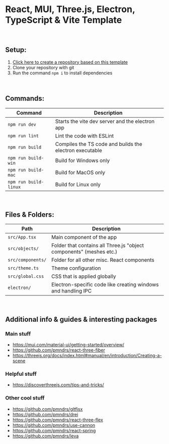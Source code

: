 # React, MUI, Three.js, Electron, TypeScript & Vite Template

<br>

## Setup:
1. [Click here to create a repository based on this template](https://github.com/Sv443/React-Three-Electron-Template/generate)
2. Clone your repository with git
3. Run the command `npm i` to install dependencies

<br>

## Commands:
| Command | Description |
| --- | --- |
| `npm run dev` | Starts the vite dev server and the electron app |
| `npm run lint` | Lint the code with ESLint |
| `npm run build` | Compiles the TS code and builds the electron executable |
| `npm run build-win` | Build for Windows only |
| `npm run build-mac` | Build for MacOS only |
| `npm run build-linux` | Build for Linux only |

<br>

## Files & Folders:
| Path | Description |
| --- | --- |
| `src/App.tsx` | Main component of the app |
| `src/objects/` | Folder that contains all Three.js "object components" (meshes etc.) |
| `src/components/` | Folder for all other misc. React components |
| `src/theme.ts` | Theme configuration |
| `src/global.css` | CSS that is applied globally |
| `electron/` | Electron-specific code like creating windows and handling IPC |

<br>

## Additional info & guides & interesting packages

### Main stuff
- https://mui.com/material-ui/getting-started/overview/
- https://github.com/pmndrs/react-three-fiber
- https://threejs.org/docs/index.html#manual/en/introduction/Creating-a-scene

### Helpful stuff
- https://discoverthreejs.com/tips-and-tricks/

### Other cool stuff
- https://github.com/pmndrs/gltfjsx
- https://github.com/pmndrs/drei
- https://github.com/pmndrs/react-three-flex
- https://github.com/pmndrs/use-cannon
- https://github.com/pmndrs/react-spring
- https://github.com/pmndrs/leva
